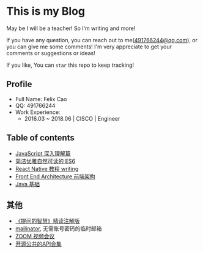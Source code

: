 # This is my Blog

May be I will be a teacher! So I‘m writing and more!

If you have any question, you can reach out to me(491766244@qq.com), or you can give me some comments! I'm very appreciate to get your comments or suggestions or ideas!

If you like, You can `star` this repo to keep tracking! 

## Profile
- Full Name: Felix Cao
- QQ: 491766244
- Work Experience:
    - 2016.03 ~ 2018.06 | CISCO | Engineer

## Table of contents

- [JavaScript 深入理解篇](https://github.com/felix-cao/Blog/blob/master/JavaScript.md)
- [简洁优雅自然可读的 ES6](https://github.com/felix-cao/Blog/blob/master/ES6.md)
- [React Native 教程 writing](https://github.com/felix-cao/Blog/blob/master/react-native-tutorial.md)
- [Front End Architecture 前端架构](https://github.com/felix-cao/Blog/blob/master/architecture-front-end.md)
- [Java 基础](https://github.com/felix-cao/Blog/blob/master/java.md)

## 其他
- [《提问的智慧》精读注解版](https://hacpai.com/article/1536377163156)
- [mailinator](https://www.mailinator.com/), 无需账号密码的临时邮箱
- [ZOOM 视频会议](https://zoom.us/pricing)
- [开源公共的API合集](https://github.com/toddmotto/public-apis)
